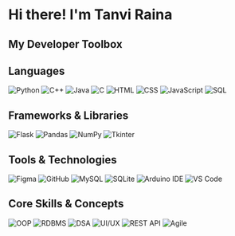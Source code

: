 # Hi there! I'm Tanvi Raina

## My Developer Toolbox

## Languages
<p>
  <img alt="Python" src="https://img.shields.io/badge/-Python-3776AB?style=flat-square&logo=python&logoColor=white" />
  <img alt="C++" src="https://img.shields.io/badge/-C++-00599C?style=flat-square&logo=c%2B%2B&logoColor=white" />
  <img alt="Java" src="https://img.shields.io/badge/-Java-007396?style=flat-square&logo=java&logoColor=white" />
  <img alt="C" src="https://img.shields.io/badge/-C-A8B9CC?style=flat-square&logo=c&logoColor=white" />
  <img alt="HTML" src="https://img.shields.io/badge/-HTML5-E34F26?style=flat-square&logo=html5&logoColor=white" />
  <img alt="CSS" src="https://img.shields.io/badge/-CSS3-1572B6?style=flat-square&logo=css3&logoColor=white" />
  <img alt="JavaScript" src="https://img.shields.io/badge/-JavaScript-F7DF1E?style=flat-square&logo=javascript&logoColor=black" />
  <img alt="SQL" src="https://img.shields.io/badge/-SQL-4479A1?style=flat-square&logo=mysql&logoColor=white" />
</p>

## Frameworks & Libraries
<p>
  <img alt="Flask" src="https://img.shields.io/badge/-Flask-000000?style=flat-square&logo=flask&logoColor=white" />
  <img alt="Pandas" src="https://img.shields.io/badge/-Pandas-150458?style=flat-square&logo=pandas&logoColor=white" />
  <img alt="NumPy" src="https://img.shields.io/badge/-NumPy-013243?style=flat-square&logo=numpy&logoColor=white" />
  <img alt="Tkinter" src="https://img.shields.io/badge/-Tkinter-ffcc00?style=flat-square&logo=python&logoColor=black" />
</p>

## Tools & Technologies
<p>
  <img alt="Figma" src="https://img.shields.io/badge/-Figma-F24E1E?style=flat-square&logo=figma&logoColor=white" />
  <img alt="GitHub" src="https://img.shields.io/badge/-GitHub-181717?style=flat-square&logo=github&logoColor=white" />
  <img alt="MySQL" src="https://img.shields.io/badge/-MySQL-4479A1?style=flat-square&logo=mysql&logoColor=white" />
  <img alt="SQLite" src="https://img.shields.io/badge/-SQLite-003B57?style=flat-square&logo=sqlite&logoColor=white" />
  <img alt="Arduino IDE" src="https://img.shields.io/badge/-Arduino-00979D?style=flat-square&logo=arduino&logoColor=white" />
  <img alt="VS Code" src="https://img.shields.io/badge/-VSCode-007ACC?style=flat-square&logo=visual-studio-code&logoColor=white" />
</p>

## Core Skills & Concepts
<p>
  <img alt="OOP" src="https://img.shields.io/badge/-OOP-9B59B6?style=flat-square" />
  <img alt="RDBMS" src="https://img.shields.io/badge/-RDBMS-2980B9?style=flat-square" />
  <img alt="DSA" src="https://img.shields.io/badge/-DSA-34495E?style=flat-square" />
  <img alt="UI/UX" src="https://img.shields.io/badge/-UI%2FUX-8E44AD?style=flat-square&logo=figma&logoColor=white" />
  <img alt="REST API" src="https://img.shields.io/badge/-REST%20APIs-27AE60?style=flat-square" />
  <img alt="Agile" src="https://img.shields.io/badge/-Agile%20Collaboration-F39C12?style=flat-square" />
</p>
